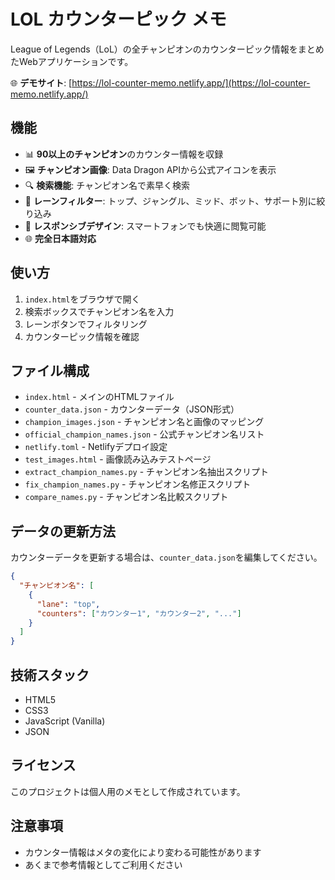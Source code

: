 # LOL カウンターピック メモ

League of Legends（LoL）の全チャンピオンのカウンターピック情報をまとめたWebアプリケーションです。

🌐 **デモサイト**: [https://lol-counter-memo.netlify.app/](https://lol-counter-memo.netlify.app/)

## 機能

- 📊 **90以上のチャンピオン**のカウンター情報を収録
- 🖼️ **チャンピオン画像**: Data Dragon APIから公式アイコンを表示
- 🔍 **検索機能**: チャンピオン名で素早く検索
- 🎯 **レーンフィルター**: トップ、ジャングル、ミッド、ボット、サポート別に絞り込み
- 📱 **レスポンシブデザイン**: スマートフォンでも快適に閲覧可能
- 🌐 **完全日本語対応**

## 使い方

1. `index.html`をブラウザで開く
2. 検索ボックスでチャンピオン名を入力
3. レーンボタンでフィルタリング
4. カウンターピック情報を確認

## ファイル構成

- `index.html` - メインのHTMLファイル
- `counter_data.json` - カウンターデータ（JSON形式）
- `champion_images.json` - チャンピオン名と画像のマッピング
- `official_champion_names.json` - 公式チャンピオン名リスト
- `netlify.toml` - Netlifyデプロイ設定
- `test_images.html` - 画像読み込みテストページ
- `extract_champion_names.py` - チャンピオン名抽出スクリプト
- `fix_champion_names.py` - チャンピオン名修正スクリプト
- `compare_names.py` - チャンピオン名比較スクリプト

## データの更新方法

カウンターデータを更新する場合は、`counter_data.json`を編集してください。

```json
{
  "チャンピオン名": [
    {
      "lane": "top",
      "counters": ["カウンター1", "カウンター2", "..."]
    }
  ]
}
```

## 技術スタック

- HTML5
- CSS3
- JavaScript (Vanilla)
- JSON

## ライセンス

このプロジェクトは個人用のメモとして作成されています。

## 注意事項

- カウンター情報はメタの変化により変わる可能性があります
- あくまで参考情報としてご利用ください


